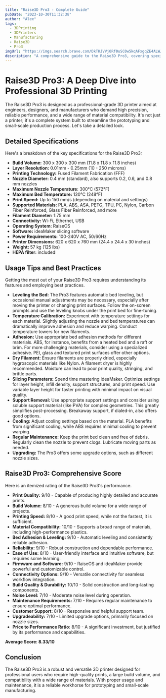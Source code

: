```yaml
---
title: "Raise3D Pro3 - Complete Guide"
pubDate: "2023-10-30T11:32:38"
author: "Alex"
tags:
  - 3DPrinting
  - 3DPrinters
  - Manufacturing
  - Raise3D
  - Pro3
imgUrl: "https://imgs.search.brave.com/DkTKJVVj0Rf0uSC0w5kqAFxgqZE4ALWJT_a661rf0_0/rs:fit:860:0:0:0/g:ce/aHR0cHM6Ly8zZC1w/cmludG1hc3Rlci5k/ZS9tZWRpYS9pbWFn/ZS9wcm9kdWN0LzQ0/NTYvc20vcmFpc2Ut/M2QtcHJvMy1kdWFs/LWV4dHJ1ZGVyLWVk/dWNhdGlvbi1uYWNo/d2Vpcy1ub3R3ZW5k/aWcuanBn"
description: "A comprehensive guide to the Raise3D Pro3, covering specifications, usage tips, and comparisons with similar products."
---
```


# Raise3D Pro3: A Deep Dive into Professional 3D Printing

The Raise3D Pro3 is designed as a professional-grade 3D printer aimed at engineers, designers, and manufacturers who demand high precision, reliable performance, and a wide range of material compatibility. It's not just a printer; it's a complete system built to streamline the prototyping and small-scale production process. Let's take a detailed look.

## Detailed Specifications

Here's a breakdown of the key specifications for the Raise3D Pro3:

*   **Build Volume:** 300 x 300 x 300 mm (11.8 x 11.8 x 11.8 inches)
*   **Layer Resolution:** 0.01mm - 0.25mm (10 - 250 microns)
*   **Printing Technology:** Fused Filament Fabrication (FFF)
*   **Nozzle Diameter:** 0.4 mm (standard), also supports 0.2, 0.6, and 0.8 mm nozzles
*   **Maximum Nozzle Temperature:** 300°C (572°F)
*   **Maximum Bed Temperature:** 120°C (248°F)
*   **Print Speed:** Up to 150 mm/s (depending on material and settings)
*   **Supported Materials:** PLA, ABS, ASA, PETG, TPU, PC, Nylon, Carbon Fiber Reinforced, Glass Fiber Reinforced, and more
*   **Filament Diameter:** 1.75 mm
*   **Connectivity:** Wi-Fi, Ethernet, USB
*   **Operating System:** RaiseOS
*   **Software:** ideaMaker slicing software
*   **Power Requirements:** 100-240V AC, 50/60Hz
*   **Printer Dimensions:** 620 x 620 x 760 mm (24.4 x 24.4 x 30 inches)
*   **Weight:** 57 kg (125 lbs)
*   **HEPA filter:** included

## Usage Tips and Best Practices

Getting the most out of your Raise3D Pro3 requires understanding its features and employing best practices.

*   **Leveling the Bed:** The Pro3 features automatic bed leveling, but occasional manual adjustments may be necessary, especially after moving the printer or changing print surfaces. Follow the on-screen prompts and use the leveling knobs under the print bed for fine-tuning.
*   **Temperature Calibration:** Experiment with temperature settings for each material. Slightly adjusting the nozzle and bed temperatures can dramatically improve adhesion and reduce warping. Conduct temperature towers for new filaments.
*   **Adhesion:** Use appropriate bed adhesion methods for different materials. ABS, for instance, benefits from a heated bed and a raft or brim. For more challenging materials, consider using a specialized adhesive. PEI, glass and textured print surfaces offer other options.
*   **Dry Filament:** Ensure filaments are properly dried, especially hygroscopic materials like Nylon. A filament dryer is highly recommended. Moisture can lead to poor print quality, stringing, and brittle parts.
*   **Slicing Parameters:** Spend time mastering ideaMaker. Optimize settings for layer height, infill density, support structures, and print speed. Use variable layer height for faster printing with minimal impact on visual quality.
*   **Support Removal:** Use appropriate support settings and consider using soluble support material (like PVA) for complex geometries. This greatly simplifies post-processing. Breakaway support, if dialed-in, also offers good options.
*   **Cooling:** Adjust cooling settings based on the material. PLA benefits from significant cooling, while ABS requires minimal cooling to prevent warping.
*   **Regular Maintenance:** Keep the print bed clean and free of debris. Regularly clean the nozzle to prevent clogs. Lubricate moving parts as needed.
*   **Upgrading:** The Pro3 offers some upgrade options, such as different nozzle sizes.

## Raise3D Pro3: Comprehensive Score

Here is an itemized rating of the Raise3D Pro3's performance.

*   **Print Quality:** 9/10 - Capable of producing highly detailed and accurate prints.
*   **Build Volume:** 8/10 - A generous build volume for a wide range of projects.
*   **Printing Speed:** 8/10 - A good print speed, while not the fastest, it is sufficient.
*   **Material Compatibility:** 10/10 - Supports a broad range of materials, including high-performance plastics.
*   **Bed Adhesion & Leveling:** 9/10 - Automatic leveling and consistently reliable adhesion.
*   **Reliability:** 9/10 - Robust construction and dependable performance.
*   **Ease of Use:** 8/10 - User-friendly interface and intuitive software, but requires some learning.
*   **Firmware and Software:** 9/10 - RaiseOS and ideaMaker provide powerful and customizable control.
*   **Connectivity Options:** 9/10 - Versatile connectivity for seamless workflow integration.
*   **Build Quality & Durability:** 10/10 - Solid construction and long-lasting components.
*   **Noise Level:** 7/10 - Moderate noise level during operation.
*   **Maintenance Requirements:** 7/10 - Requires regular maintenance to ensure optimal performance.
*   **Customer Support:** 8/10 - Responsive and helpful support team.
*   **Upgradeability:** 7/10 - Limited upgrade options, primarily focused on nozzle sizes.
*   **Price to Performance Ratio:** 8/10 - A significant investment, but justified by its performance and capabilities.

**Average Score: 8.33/10**

## Conclusion

The Raise3D Pro3 is a robust and versatile 3D printer designed for professional users who require high-quality prints, a large build volume, and compatibility with a wide range of materials. With proper usage and maintenance, it is a reliable workhorse for prototyping and small-scale manufacturing.
